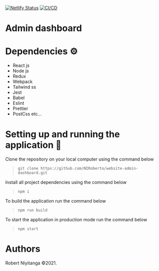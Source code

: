 [![Netlify Status](https://api.netlify.com/api/v1/badges/c9900a96-ec07-4d51-8155-f7ad0c9a8e06/deploy-status)](https://app.netlify.com/sites/admin-dashboard-template/deploys)
[![CI/CD](https://github.com/NIRoberto/website-admin-dashboard/actions/workflows/ci.yaml/badge.svg)](https://github.com/NIRoberto/website-admin-dashboard/actions/workflows/ci.yaml)

# Admin dashboard

# Dependencies ⚙︎

- React js
- Node js
- Redux
- Webpack
- Tailwind ss
- Jest
- Babel
- Eslint
- Prettier
- PostCss etc...

# Setting up and running the application 🔧

Clone the repository on your local computer using the command below

> `git clone https://github.com/NIRoberto/website-admin-dashboard.git`

Install all project dependencies using the command below

> `npm i`

To build the application run the command below

> `npm run build`

To start the application in production mode run the command below

> `npm start`

# Authors

Robert Niyitanga &copy;2021.
